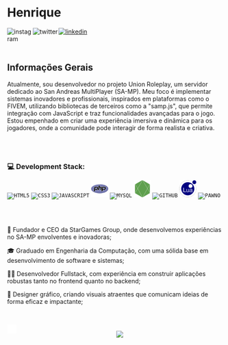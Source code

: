 <div dsplay="inline-block">

 
 <h1 align="left">Henrique</h1>
 <a href="https://www.instagram.com/unionsamp/">
    <img align="left" width="60px" src="https://i.imgur.com/AdWBK6E.png" alt="instagram" style="vertical-align:top;">
  </a> 
  <a href="https://discord.gg/GNdCHWjvjk">
    <img align="left" width="60px" src="https://i.imgur.com/mHz78jS.png" alt="twitter" style="vertical-align:top;">
  </a>
  <a href="https://www.youtube.com/@unionsamp">
    <img width="60px" src="https://i.imgur.com/3YgxCgH.png" alt="linkedin" style="vertical-align:top;">
  </a>

</div>





</br>
</br>

## Informações Gerais

Atualmente, sou desenvolvedor no projeto Union Roleplay, um servidor dedicado ao San Andreas MultiPlayer (SA-MP). Meu foco é implementar sistemas inovadores e profissionais, inspirados em plataformas como o FIVEM, utilizando bibliotecas de terceiros como a "samp.js", que permite integração com JavaScript e traz funcionalidades avançadas para o jogo. Estou empenhado em criar uma experiência imersiva e dinâmica para os jogadores, onde a comunidade pode interagir de forma realista e criativa.

</br>
</br>

### 💻 Development Stack:
 
<code><img width="40px" src="https://cdn.jsdelivr.net/gh/devicons/devicon/icons/html5/html5-original-wordmark.svg" title = "HTML5"/></code>
<code><img width="40px" src="https://cdn.jsdelivr.net/gh/devicons/devicon/icons/css3/css3-original-wordmark.svg" title = "CSS3"/></code>
<code><img width="40px" src="https://cdn.jsdelivr.net/gh/devicons/devicon/icons/javascript/javascript-original.svg" title = "JAVASCRIPT"/></code>
<code><img width="40px" src="https://github.com/devicons/devicon/blob/master/icons/php/php-original.svg" title = "PHP"/></code>
<code><img width="40px" src="https://cdn.jsdelivr.net/gh/devicons/devicon/icons/mysql/mysql-original.svg" title = "MYSQL"/></code>
<code><img width="40px" src="https://github.com/devicons/devicon/blob/master/icons/nodejs/nodejs-plain.svg" title = "NODE.JS"/></code>
<code><img width="40px" src="https://cdn.jsdelivr.net/gh/devicons/devicon/icons/github/github-original.svg" title = "GITHUB"/></code>
<code><img width="40px" src="https://github.com/devicons/devicon/blob/master/icons/lua/lua-original.svg" title = "LUA"/></code>
<code><img width="40px" src="https://camo.githubusercontent.com/95ce3e3376aea65f4602393e5650d381ca0a8d48b08f2413ad43e338c3f69cfc/68747470733a2f2f692e696d6775722e636f6d2f564a4c486a664d2e706e67" title = "PAWNO"/></code>


</br>
</br>
<div display="inline-block">
 <p align="left">🚀 Fundador e CEO da StarGames Group, onde desenvolvemos experiências no SA-MP envolventes e inovadoras;</p>
 <p align="left">🎓 Graduado em Engenharia da Computação, com uma sólida base em desenvolvimento de software e sistemas;</p>
 <p align="left">👨‍💻 Desenvolvedor Fullstack, com experiência em construir aplicações robustas tanto no frontend quanto no backend;</p>
 <p align="left">🎨 Designer gráfico, criando visuais atraentes que comunicam ideias de forma eficaz e impactante;</p>
</div>



</br>

<a href="https://www.instagram.com/hnlksx" target="_blank"><img align="left" alt="Instagram" width="22px" src="https://github.com/Aakarsh-B/trying-repos/blob/master/insta.svg" />

##
<p align="center">
<a href="https://github.com/henrilks">
  <img height="180em" src="https://github-readme-stats-eight-theta.vercel.app/api?username=isbl4ck&show_icons=true&theme=algolia&include_all_commits=true&count_private=true"/>
</a>
</p>
